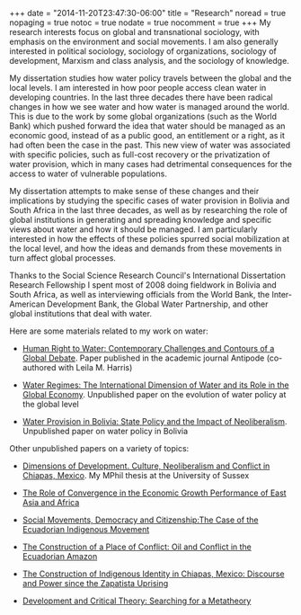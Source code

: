 +++
date = "2014-11-20T23:47:30-06:00"
title = "Research"
noread = true
nopaging = true
notoc = true
nodate = true
nocomment = true
+++
My research interests focus on global and transnational sociology, with emphasis on the environment and social movements. I am also generally interested in political sociology, sociology of organizations, sociology of development, Marxism and class analysis, and the sociology of knowledge.

My dissertation studies how water policy travels between the global and the local levels. I am interested in how poor people access clean water in developing countries. In the last three decades there have been radical changes in how we see water and how water is managed around the world. This is due to the work by some global organizations (such as the World Bank) which pushed forward the idea that water should be managed as an economic good, instead of as a public good, an entitlement or a right, as it had often been the case in the past. This new view of water was associated with specific policies, such as full-cost recovery or the privatization of water provision, which in many cases had detrimental consequences for the access to water of vulnerable populations.

My dissertation attempts to make sense of these changes and their implications by studying the specific cases of water provision in Bolivia and South Africa in the last three decades, as well as by researching the role of global institutions in generating and spreading knowledge and specific views about water and how it should be managed. I am particularly interested in how the effects of these policies spurred social mobilization at the local level, and how the ideas and demands from these movements in turn affect global processes.

Thanks to the Social Science Research Council's International Dissertation Research Fellowship I spent most of 2008 doing fieldwork in Bolivia and South Africa, as well as interviewing officials from the World Bank, the Inter-American Development Bank, the Global Water Partnership, and other global institutions that deal with water.

Here are some materials related to my work on water:

* [Human Right to Water: Contemporary Challenges and Contours of a Global Debate](/files/mirosa-harris-2012.pdf). Paper published in the academic journal Antipode (co-authored with Leila M. Harris)

* [Water Regimes: The International Dimension of Water and its Role in the Global Economy](/files/water-regimes.pdf). Unpublished paper on the evolution of water policy at the global level

* [Water Provision in Bolivia: State Policy  and the Impact of Neoliberalism](/files/water-provision-bolivia.pdf). Unpublished paper on water policy in Bolivia

Other unpublished papers on a variety of topics:

* [Dimensions of Development. Culture, Neoliberalism and Conflict in Chiapas, Mexico](/files/dimensions-development.pdf). My MPhil thesis at the University of Sussex

* [The Role of Convergence in the Economic Growth Performance of East Asia and Africa](/files/role-convergence.pdf)

* [Social Movements, Democracy and Citizenship:The Case of the Ecuadorian Indigenous Movement](/files/social-movements-democracy-citizenship.pdf)

* [The Construction of a Place of Conflict: Oil and Conflict in the Ecuadorian Amazon](/files/construction-place-conflict.pdf)

* [The Construction of Indigenous Identity in Chiapas, Mexico: Discourse and Power since the Zapatista Uprising](/files/construction-indigenous-identity-chiapas.pdf)

* [Development and Critical Theory: Searching for a Metatheory](/files/development-critical-theory.pdf)